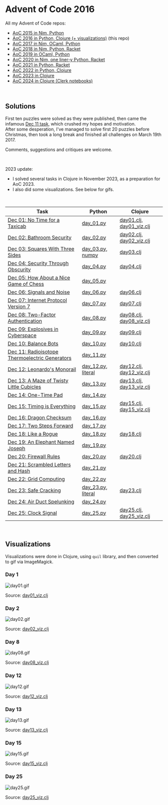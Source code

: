 # Advent of Code 2016

All my Advent of Code repos:

* [AoC 2015 in Nim, Python](https://github.com/narimiran/advent_of_code_2015)
* [AoC 2016 in Python, Clojure (+ visualizations)](https://github.com/narimiran/advent_of_code_2016) (this repo)
* [AoC 2017 in Nim, OCaml, Python](https://github.com/narimiran/AdventOfCode2017)
* [AoC 2018 in Nim, Python, Racket](https://github.com/narimiran/AdventOfCode2018)
* [AoC 2019 in OCaml, Python](https://github.com/narimiran/AdventOfCode2019)
* [AoC 2020 in Nim, one liner-y Python, Racket](https://github.com/narimiran/AdventOfCode2020)
* [AoC 2021 in Python, Racket](https://github.com/narimiran/AdventOfCode2021)
* [AoC 2022 in Python, Clojure](https://github.com/narimiran/AdventOfCode2022)
* [AoC 2023 in Clojure](https://github.com/narimiran/AdventOfCode2023)
* [AoC 2024 in Clojure (Clerk notebooks)](https://github.com/narimiran/aoc2024)


&nbsp;


## Solutions

First ten puzzles were solved as they were published, then came the infamous [Dec 11 task](http://adventofcode.com/2016/day/11), which crushed my hopes and motivation.  
After some desperation, I've managed to solve first 20 puzzles before Christmas, then took a long break and finished all challenges on March 19th 2017.

Comments, suggestions and critiques are welcome.


&nbsp;


2023 update:
- I solved several tasks in Clojure in November 2023, as a preparation for AoC 2023.
- I also did some visualizations. See below for gifs.


&nbsp;


Task                                                                                  | Python                                                             | Clojure
---                                                                                   | ---                                                                | ---
[Dec 01: No Time for a Taxicab](http://adventofcode.com/2016/day/1)                   | [day_01.py](python/day_01.py)                                      | [day01.clj](clojure/day01.clj), [day01_viz.clj](clojure/day01_viz.clj)
[Dec 02: Bathroom Security](http://adventofcode.com/2016/day/2)                       | [day_02.py](python/day_02.py)                                      | [day02.clj](clojure/day02.clj), [day02_viz.clj](clojure/day02_viz.clj)
[Dec 03: Squares With Three Sides](http://adventofcode.com/2016/day/3)                | [day_03.py](python/day_03.py), [numpy](python/day_03_numpy.py)     | [day03.clj](clojure/day03.clj)
[Dec 04: Security Through Obscurity](http://adventofcode.com/2016/day/4)              | [day_04.py](python/day_04.py)                                      | [day04.clj](clojure/day04.clj)
[Dec 05: How About a Nice Game of Chess](http://adventofcode.com/2016/day/5)          | [day_05.py](python/day_05.py)                                      |
[Dec 06: Signals and Noise](http://adventofcode.com/2016/day/6)                       | [day_06.py](python/day_06.py)                                      | [day06.clj](clojure/day06.clj)
[Dec 07: Internet Protocol Version 7](http://adventofcode.com/2016/day/7)             | [day_07.py](python/day_07.py)                                      | [day07.clj](clojure/day07.clj)
[Dec 08: Two-Factor Authentication](http://adventofcode.com/2016/day/8)               | [day_08.py](python/day_08.py)                                      | [day08.clj](clojure/day08.clj), [day08_viz.clj](clojure/day08_viz.clj)
[Dec 09: Explosives in Cyberspace](http://adventofcode.com/2016/day/9)                | [day_09.py](python/day_09.py)                                      | [day09.clj](clojure/day09.clj)
[Dec 10: Balance Bots](http://adventofcode.com/2016/day/10)                           | [day_10.py](python/day_10.py)                                      | [day10.clj](clojure/day10.clj)
[Dec 11: Radioisotope Thermoelectric Generators](http://adventofcode.com/2016/day/11) | [day_11.py](python/day_11.py)                                      |
[Dec 12: Leonardo's Monorail](http://adventofcode.com/2016/day/12)                    | [day_12.py](python/day_12.py), [literal](python/day_12_literal.py) | [day12.clj](clojure/day12.clj), [day12_viz.clj](clojure/day12_viz.clj)
[Dec 13: A Maze of Twisty Little Cubicles](http://adventofcode.com/2016/day/13)       | [day_13.py](python/day_13.py)                                      | [day13.clj](clojure/day13.clj), [day13_viz.clj](clojure/day13_viz.clj)
[Dec 14: One-Time Pad](http://adventofcode.com/2016/day/14)                           | [day_14.py](python/day_14.py)                                      |
[Dec 15: Timing is Everything](http://adventofcode.com/2016/day/15)                   | [day_15.py](python/day_15.py)                                      | [day15.clj](clojure/day15.clj), [day15_viz.clj](clojure/day15_viz.clj)
[Dec 16: Dragon Checksum](http://adventofcode.com/2016/day/16)                        | [day_16.py](python/day_16.py)                                      |
[Dec 17: Two Steps Forward](http://adventofcode.com/2016/day/17)                      | [day_17.py](python/day_17.py)                                      |
[Dec 18: Like a Rogue](http://adventofcode.com/2016/day/18)                           | [day_18.py](python/day_18.py)                                      | [day18.clj](clojure/day18.clj)
[Dec 19: An Elephant Named Joseph](http://adventofcode.com/2016/day/19)               | [day_19.py](python/day_19.py)                                      |
[Dec 20: Firewall Rules](http://adventofcode.com/2016/day/20)                         | [day_20.py](python/day_20.py)                                      | [day20.clj](clojure/day20.clj)
[Dec 21: Scrambled Letters and Hash](http://adventofcode.com/2016/day/21)             | [day_21.py](python/day_21.py)                                      |
[Dec 22: Grid Computing](http://adventofcode.com/2016/day/22)                         | [day_22.py](python/day_22.py)                                      |
[Dec 23: Safe Cracking](http://adventofcode.com/2016/day/23)                          | [day_23.py](python/day_23.py), [literal](python/day_23_literal.py) | [day23.clj](clojure/day23.clj)
[Dec 24: Air Duct Spelunking](http://adventofcode.com/2016/day/24)                    | [day_24.py](python/day_24.py)                                      |
[Dec 25: Clock Signal](http://adventofcode.com/2016/day/25)                           | [day_25.py](python/day_25.py)                                      | [day25.clj](clojure/day25.clj), [day25_viz.clj](clojure/day25_viz.clj)


&nbsp;


## Visualizations

Visualizations were done in Clojure, using `quil` library, and then converted to gif via ImageMagick.


### Day 1

![day01.gif](https://i.imgur.com/xT8mdWS.gif)

Source: [day01_viz.clj](clojure/day01_viz.clj)



### Day 2

![day02.gif](https://i.imgur.com/qkWz2zR.gif)

Source: [day02_viz.clj](clojure/day02_viz.clj)



### Day 8

![day08.gif](https://i.imgur.com/vERUTsA.gif)

Source: [day08_viz.clj](clojure/day08_viz.clj)



### Day 12


![day12.gif](https://i.imgur.com/l1aZp4S.gif)

Source: [day12_viz.clj](clojure/day12_viz.clj)



### Day 13

![day13.gif](https://i.imgur.com/Qk1n6nv.gif)

Source: [day13_viz.clj](clojure/day13_viz.clj)



### Day 15

![day15.gif](https://i.imgur.com/SD1zGS0.gif)

Source: [day15_viz.clj](clojure/day15_viz.clj)



### Day 25

![day25.gif](https://i.imgur.com/YyqbfJn.gif)

Source: [day25_viz.clj](clojure/day25_viz.clj)
